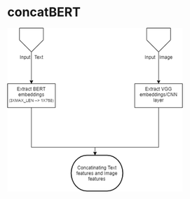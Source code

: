 # concatBERT

<img src="https://github.com/DorBernsohn/multimodal_hateful_memes_classification/blob/main/concatBERT/concatBERT.png" width="400" />
